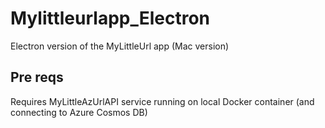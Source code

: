 # Mylittleurlapp_Electron
Electron version of the MyLittleUrl app (Mac version)


## Pre reqs
Requires MyLittleAzUrlAPI service running on local Docker container (and connecting to Azure Cosmos DB)
